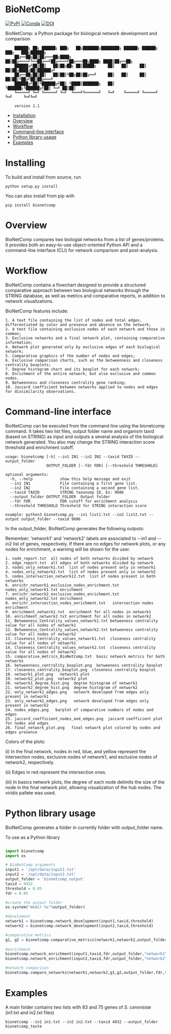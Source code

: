 # BioNetComp

[![PyPI](https://img.shields.io/pypi/v/bionetcomp.svg?label=PyPI&color=green)](https://pypi.org/project/bionetcomp/)
[![Conda](https://img.shields.io/conda/vn/bioconda/bionetcomp.svg?label=Conda&color=green)](https://anaconda.org/bioconda/bionetcomp)
[![DOI](https://img.shields.io/badge/DOI-10.1101%2F2021.04.14.439897-red)](https://doi.org/10.1101/2021.04.14.439897)

BioNetComp: a Python package for biological network development and comparison 

        ██████╗ ██╗ ██████╗ ███╗   ██╗███████╗████████╗ ██████╗ ██████╗ ███╗   ███╗██████╗ 
        ██╔══██╗██║██╔═══██╗████╗  ██║██╔════╝╚══██╔══╝██╔════╝██╔═══██╗████╗ ████║██╔══██╗
        ██████╔╝██║██║   ██║██╔██╗ ██║█████╗     ██║   ██║     ██║   ██║██╔████╔██║██████╔╝
        ██╔══██╗██║██║   ██║██║╚██╗██║██╔══╝     ██║   ██║     ██║   ██║██║╚██╔╝██║██╔═══╝ 
        ██████╔╝██║╚██████╔╝██║ ╚████║███████╗   ██║   ╚██████╗╚██████╔╝██║ ╚═╝ ██║██║     
        ╚═════╝ ╚═╝ ╚═════╝ ╚═╝  ╚═══╝╚══════╝   ╚═╝    ╚═════╝ ╚═════╝ ╚═╝     ╚═╝╚═╝     
                                                                                   
        version 1.1




- [Installation](#installing)
- [Overview](#overview)
- [Workflow](#workflow)
- [Command-line interface](#command-line-interface)
- [Python library usage](#python-library-usage)
- [Examples](#examples)

# Installing

To build and install from source, run

```shell
python setup.py install
```
You can also install from pip with

```shell
pip install bionetcomp
``` 

# Overview

BioNetComp compares two biologial networks from a list of genes/proteins. It provides both an easy-to-use object-oriented Python API and a command-line interface (CLI) for network comparison and post-analysis. 

# Workflow

BioNetComp contains a flowchart designed to provide a structured comparative approach between two biological networks through the STRING database, as well as metrics and comparative reports, in addition to network visualizations. 

BioNetComp features include:

    1. A text file containing the list of nodes and total edges, differentiated by color and presence and absence on the network;
    2. A text file containing exclusive nodes of each network and those in common;
    3. Exclusive networks and a final network plot, containing comparative information;
    4. Network plot generated only by exclusive edges of each biological network;
    5. Comparative graphics of the number of nodes and edges;
    6. Exclusive comparison charts, such as the betweenness and closeness centrality boxplots;
    7. Degree histogram chart and its boxplot for each network;
    8. Enrichment of the entire network, but also exclusive and common nodes.
    9. Betweenness and closeness centrality gene ranking;
    10. Jaccard coefficient between networks applied to nodes and edges for dissimilarity observations.


# Command-line interface

BioNetComp can be executed from the command line using the bionetcomp command. It takes two list files, output folder name and organism taxid (based on STRING) as input and outputs a several analysis of the biological network generated. You also may change the STRING interaction score threshold and enrichment cutoff. 

```
usage: bionetcomp [-h] --in1 IN1 --in2 IN2 --taxid TAXID --output_folder
                  OUTPUT_FOLDER [--fdr FDR] [--threshold THRESHOLD]

optional arguments:
  -h, --help            show this help message and exit
  --in1 IN1             File containing a first gene list.
  --in2 IN2             File containing a second gene list.
  --taxid TAXID         STRING taxonomy ID. Ex: 9606
  --output_folder OUTPUT_FOLDER  Output folder
  --fdr FDR             FDR cutoff for enrichment analysis
  --threshold THRESHOLD Threshold for STRING interaction score

example: python3 bionetcomp.py --in1 list1.txt --in2 list2.txt --output output_folder --taxid 9606
```
In the output_folder, BioNetComp generates the following outputs:

Remember: 'network1' and 'network2' labels are associated to --in1 and --in2 list of genes, respectively. If there are no edges for network plots, or any nodes for enrichment, a warning will be shown for the user. 

    1. node_report.txt  all nodes of both networks divided by network
    2. edge_report.txt  all edges of both networks divided by network
    3. nodes_only_network1.txt  list of nodes present only in network1
    4. nodes_only_network2.txt  list of nodes present only in network2
    5. nodes_intersection_network12.txt  list of nodes present in both networks
    6. enrichr_network1_exclusive_nodes_enrichment.txt  nodes_only_network1.txt enrichment
    7. enrichr_network2_exclusive_nodes_enrichment.txt  nodes_only_network2.txt enrichment
    8. enrichr_intersection_nodes_enrichment.txt   intersection nodes enrichment
    9. enrichment_network1.txt  enrichment for all nodes in network1
    10. enrichment_network2.txt enrichment for all nodes in network2
    11. Betweeness_Centrality_values_network1.txt betweeness centrality value for all nodes of network1                          
    12. Betweeness_Centrality_values_network2.txt betweeness centrality value for all nodes of network2
    13. Closeness_Centrality_values_network1.txt  closeness centrality value for all nodes of network1 
    14. Closeness_Centrality_values_network2.txt  closeness centrality value for all nodes of network2
    15. comparative_metrics_BioNetComp.txt  basic network metrics for both networks  
    16. betweenness_centrality_boxplot.png  betweeness centrality boxplot
    17. closeness_centrality_boxplot.png  closeness centrality boxplot
    18. network1_plot.png   network1 plot
    19. network2_plot.png  network2 plot
    20. network1_degree_hist.png  degree histogram of network1
    21. network2_degree_hist.png  degree histogram of network2
    22. only_network1_edges.png   network developed from edges only present in network1
    23. only_network2_edges.png   network developed from edges only present in network2
    24. nodes_edges.png   barplot of comparative numbers of nodes and edges
    25. jaccard_coefficient_nodes_and_edges.png  jaccard coefficient plot for nodes and edges
    26. final_network_plot.png   final network plot colored by nodes and edges presence
        
Colors of the plots:

(i)   In the final network, nodes in red, blue, and yellow represent the intersection nodes, exclusive nodes of network1, and exclusive nodes of network2, respectively. 

(ii)  Edges in red represent the intersection ones. 

(iii) In basics network plots, the degree of each node delimits the size of the node in the final network plot, allowing visualization of the hub nodes. The viridis pallete was used. 
                             
# Python library usage

BioNetComp generates a folder in currently folder with output_folder name. 

To use as a Python library

```python

import bionetcomp
import os

# BioNetComp arguments
input1 = '/opt/data/input1.txt'
input2 = '/opt/data/input2.txt'
output_folder = 'bionetcomp_output'
taxid = 4932
threshold = 0.05
fdr = 0.05

#create the output folder
os.system("mkdir %s"%output_folder)

#develoment
network1 = bionetcomp.network_development(input1,taxid,threshold)
network2 = bionetcomp.network_development(input2,taxid,threshold)

#comparative metrics
g1, g2 = bionetcomp.comparative_metrics(network1,network2,output_folder)
        
#enrichment
bionetcomp.network_enrichment(input1,taxid,fdr,output_folder,"network1")
bionetcomp.network_enrichment(input2,taxid,fdr,output_folder,"network2")

#network comparison    
bionetcomp.compare_networks(network1,network2,g1,g2,output_folder,fdr,taxid)

```

# Examples

A main folder contains two lists with 83 and 75 genes of *S. cerevisiae* (in1.txt and in2.txt files)

```shell
bionetcomp --in1 in1.txt --in2 in2.txt --taxid 4932 --output_folder bionetcomp_teste
```



